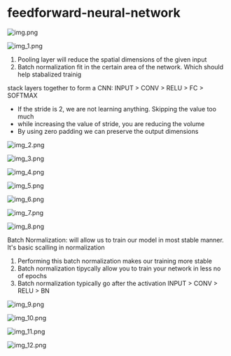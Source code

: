 # feedforward-neural-network

![img.png](img.png)

![img_1.png](img_1.png)

1. Pooling layer will reduce the spatial dimensions of the given input
2. Batch normalization fit in the certain area of the network. Which should help stabalized trainig

stack layers together to form a CNN:
INPUT > CONV > RELU > FC > SOFTMAX

- If the stride is 2, we are not learning anything. Skipping the value too much
- while increasing the value of stride, you are reducing the volume
- By using zero padding we can preserve the output dimensions

![img_2.png](img_2.png)

![img_3.png](img_3.png)

![img_4.png](img_4.png)

![img_5.png](img_5.png)

![img_6.png](img_6.png)

![img_7.png](img_7.png)

![img_8.png](img_8.png)

Batch Normalization:
    will allow us to train our model in most stable manner. It's basic scalling in normalization
1. Performing this batch normalization makes our training more stable
2. Batch normalization tipycally allow you to train your network in less no of epochs
3. Batch normalization typically go after the activation
INPUT > CONV > RELU > BN

![img_9.png](img_9.png)

![img_10.png](img_10.png)

![img_11.png](img_11.png)

![img_12.png](img_12.png)